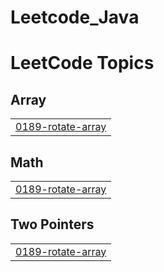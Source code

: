 # Leetcode_Java
<!---LeetCode Topics Start-->
# LeetCode Topics
## Array
|  |
| ------- |
| [0189-rotate-array](https://github.com/Luizse/Leetcode_Java/tree/master/0189-rotate-array) |
## Math
|  |
| ------- |
| [0189-rotate-array](https://github.com/Luizse/Leetcode_Java/tree/master/0189-rotate-array) |
## Two Pointers
|  |
| ------- |
| [0189-rotate-array](https://github.com/Luizse/Leetcode_Java/tree/master/0189-rotate-array) |
<!---LeetCode Topics End-->